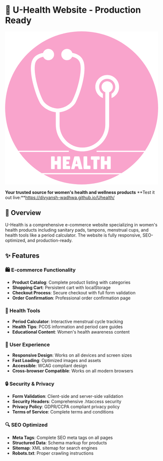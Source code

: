 # 🌸 U-Health Website - Production Ready

![U-Health Logo](assets/images/logo.png)

**Your trusted source for women's health and wellness products**
**Test it out live:**https://divyansh-wadhwa.github.io/Uhealth/

## 🎯 Overview

U-Health is a comprehensive e-commerce website specializing in women's health products including sanitary pads, tampons, menstrual cups, and health tools like a period calculator. The website is fully responsive, SEO-optimized, and production-ready.

## ✨ Features

### 🛍️ E-commerce Functionality
- **Product Catalog**: Complete product listing with categories
- **Shopping Cart**: Persistent cart with localStorage
- **Checkout Process**: Secure checkout with full form validation
- **Order Confirmation**: Professional order confirmation page

### 🧮 Health Tools
- **Period Calculator**: Interactive menstrual cycle tracking
- **Health Tips**: PCOS information and period care guides
- **Educational Content**: Women's health awareness content

### 📱 User Experience
- **Responsive Design**: Works on all devices and screen sizes
- **Fast Loading**: Optimized images and assets
- **Accessible**: WCAG compliant design
- **Cross-browser Compatible**: Works on all modern browsers

### 🔒 Security & Privacy
- **Form Validation**: Client-side and server-side validation
- **Security Headers**: Comprehensive .htaccess security
- **Privacy Policy**: GDPR/CCPA compliant privacy policy
- **Terms of Service**: Complete terms and conditions

### 🔍 SEO Optimized
- **Meta Tags**: Complete SEO meta tags on all pages
- **Structured Data**: Schema markup for products
- **Sitemap**: XML sitemap for search engines
- **Robots.txt**: Proper crawling instructions

